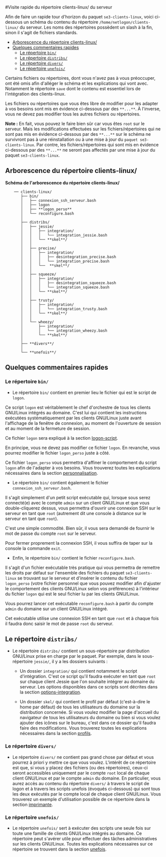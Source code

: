 #Visite rapide du répertoire clients-linux/ du serveur

Afin de faire un rapide tour d'horizon du paquet `se3-clients-linux`, voici ci-dessous un schéma du contenu du répertoire `/home/netlogon/clients-linux/` du serveur. Les noms des répertoires possèdent un slash à la fin, sinon il s'agit de fichiers standards.

* [Arborescence du répertoire clients-linux/](https://github.com/flaf/se3-clients-linux/blob/master/doc/visite_rapide.md#arborescence-du-r%C3%A9pertoire-clients-linux)
* [Quelques commentaires rapides](https://github.com/flaf/se3-clients-linux/blob/master/doc/visite_rapide.md#quelques-commentaires-rapides)
    * [Le répertoire `bin/`](https://github.com/flaf/se3-clients-linux/blob/master/doc/visite_rapide.md#le-r%C3%A9pertoire-bin)
    * [Le répertoire `distribs/`](https://github.com/flaf/se3-clients-linux/blob/master/doc/visite_rapide.md#le-r%C3%A9pertoire-distribs)
    * [Le répertoire `divers/`](https://github.com/flaf/se3-clients-linux/blob/master/doc/visite_rapide.md#le-r%C3%A9pertoire-divers)
    * [Le répertoire `unefois/`](https://github.com/flaf/se3-clients-linux/blob/master/doc/visite_rapide.md#le-r%C3%A9pertoire-unefois)

Certains fichiers ou répertoires, dont vous n'avez pas à vous préoccuper, ont été omis afin d'alléger le schéma et les explications qui vont avec. Notamment le répertoire `save` dont le contenu est essentiel lors de l'intégration des clients-linux.

Les fichiers ou répertoires que vous êtes libre de modifier pour les adapter à vos besoins sont mis en évidence ci-dessous par des `**...**`. À l'inverse, vous ne devez pas modifier tous les autres fichiers ou répertoires.

**Note :** En fait, vous pouvez le faire bien sûr car vous êtes `root` sur le serveur. Mais les modifications effectuées sur les fichiers/répertoires qui ne sont pas mis en évidence ci-dessous par des `**...**` sur le schéma ne survivront pas à une réinstallation ou à une mise à jour du `paquet se3-clients-linux`. Par contre, les fichiers/répertoires qui sont mis en évidence ci-dessous par des `**...**` ne seront pas affectés par une mise à jour du paquet `se3-clients-linux`.


## Arborescence du répertoire clients-linux/

**Schéma de l'arborescence du répertoire clients-linux/**
```
    ── clients-linux/
       ├── bin/
       │   ├── connexion_ssh_serveur.bash
       │   ├── logon
       │   ├── **logon_perso**
       │   └── reconfigure.bash
       │
       ├── distribs/
       │   ├── jessie/
       │   │   ├── integration/
       │   │   │   └── integration_jessie.bash
       │   │   └── **skel**/
       │   │
       │   ├── precise/
       │   │   ├── integration/
       │   │   │   ├── desintegration_precise.bash
       │   │   │   └── integration_precise.bash
       │   │   └──  **skel**/
       │   │
       │   ├── squeeze/
       │   │   ├── integration/
       │   │   │   ├── desintegration_squeeze.bash
       │   │   │   └── integration_squeeze.bash
       │   │   └── **skel**/
       │   │
       │   ├── trusty/
       │   │   ├── integration/
       │   │   │   └── integration_trusty.bash
       │   │   └── **skel**/
       │   │
       │   └── wheezy/
       │       ├── integration/
       │       │   └── integration_wheezy.bash
       │       └── **skel**/
       │
       ├── **divers**/
       │
       └── **unefois**/
```


## Quelques commentaires rapides


### Le répertoire `bin/`

* Le répertoire `bin/` contient en premier lieu le fichier qui est le script de `logon`.

Ce script `logon` est véritablement le chef d'orchestre de tous les clients GNU/Linux intégrés au domaine. C'est lui qui contient les instructions exécutées systématiquement par les clients GNU/Linux juste avant l'affichage de la fenêtre de connexion, au moment de l'ouverture de session et au moment de la fermeture de session.

Ce fichier `logon` sera expliqué à la section [logon-script](script_logon.md).

En principe, vous ne devez pas modifier ce fichier `logon`. En revanche, vous pourrez modifier le fichier `logon_perso` juste à côté.

Ce fichier `logon_perso` vous permettra d'affiner le comportement du script `logon` afin de l'adapter à vos besoins. Vous trouverez toutes les explications nécessaires dans la section [personnalisation](https://github.com/flaf/se3-clients-linux/blob/master/doc/script_logon.md#personnaliser-le-script-de-logon).

* Le répertoire `bin/` contient également le fichier `connexion_ssh_serveur.bash`.

Il s'agit simplement d'un petit script exécutable qui, lorsque sous serez connecté(e) avec le compte `admin` sur un client GNU/Linux et que vous double-cliquerez dessus, vous permettra d'ouvrir une connexion SSH sur le serveur en tant que `root` (autrement dit une console à distance sur le serveur en tant que `root`).

C'est une simple commodité. Bien sûr, il vous sera demandé de fournir le mot de passe du compte `root` sur le serveur.

Pour fermer proprement la connexion SSH, il vous suffira de taper sur la console la commande `exit`.

* Enfin, le répertoire `bin/` contient le fichier `reconfigure.bash`.

Il s'agit d'un fichier exécutable très pratique qui vous permettra de remettre les droits par défaut sur l'ensemble des fichiers du paquet `se3-clients-linux` se trouvant sur le serveur et d'insérer le contenu du fichier `logon_perso` (votre fichier personnel que vous pouvez modifier afin d'ajuster le comportement des clients GNU/Linux selon vos préférences) à l'intérieur du fichier `logon` qui est le seul fichier lu par les clients GNU/Linux.

Vous pourrez lancer cet exécutable `reconfigure.bash` à partir du compte `admin` du domaine sur un client GNU/Linux intégré.

Cet exécutable utilise une connexion SSH en tant que `root` et à chaque fois il faudra donc saisir le mot de passe `root` du serveur.


## Le répertoire `distribs/`

* Le répertoire `distribs/` contient un sous-répertoire par distribution GNU/Linux prise en charge par le paquet. Par exemple, dans le sous-répertoire `jessie/`, il y a les dossiers suivants :

    * Un dossier `integration/` qui contient notamment le script d'intégration. C'est ce script qu'il faudra exécuter en tant que `root` sur chaque client Jessie que l'on souhaite intégrer au domaine du serveur. Les options disponibles dans ce scripts sont décrites dans la section [options-integration](options_scripts.md).

    * Un dossier `skel/` qui contient le profil par défaut (c'est-à-dire le home par défaut) de tous les utilisateurs du domaine sur la distribution concernée. Si vous voulez modifier la page d'accueil du navigateur de tous les utilisateurs du domaine ou bien si vous voulez ajouter des icônes sur le bureau, c'est dans ce dossier qu'il faudra faire des modifications. Vous trouverez toutes les explications nécessaires dans la section [profils](gestion_profils.md).


### Le répertoire `divers/`

* Le répertoire `divers/` ne contient pas grand chose par défaut et vous pourrez à priori y mettre ce que vous voulez. L'intérêt de ce répertoire est que, si vous y placez des fichiers (ou des répertoires), ceux-ci seront accessibles uniquement par le compte `root` local de chaque client GNU/Linux et par le compte `admin` du domaine. En particulier, vous aurez accès au contenu du répertoire `divers/` à travers le script de logon et à travers les scripts unefois (évoqués ci-dessous) qui sont tous les deux exécutés par le compte local de chaque client GNU/Linux. Vous trouverez un exemple d'utilisation possible de ce répertoire dans la section [imprimante](imprimantes.md).


### Le répertoire `unefois/`

* Le répertoire `unefois/` sert à exécuter des scripts une seule fois sur toute une famille de clients GNU/Linux intégrés au domaine. Ce répertoire peut s'avérer utile pour effectuer des tâches administratives sur les clients GNU/Linux. Toutes les explications nécessaires sur ce répertoire se trouvent dans la section [unefois](repertoire_unefois.md).

